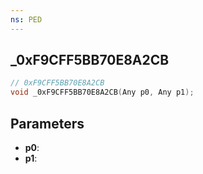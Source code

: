 ```yaml
---
ns: PED
---
```

## _0xF9CFF5BB70E8A2CB

```c
// 0xF9CFF5BB70E8A2CB
void _0xF9CFF5BB70E8A2CB(Any p0, Any p1);
```

## Parameters
* **p0**:
* **p1**:
